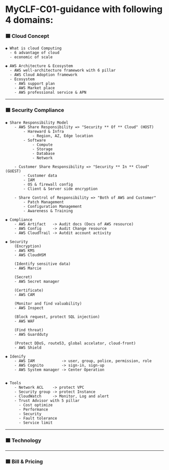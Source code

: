 # MyCLF-C01-guidance with following 4 domains:

### 🟦 Cloud Concept

    ◆ What is cloud Computing
      - 6 advantage of cloud
      - economic of scale

    ◆ AWS Architecture & Ecosystem
      - AWS well-architecture framework with 6 pillar
      - AWS Cloud Adoption framework
      - Ecosystem
        - AWS support plan
        - AWS Market place
        - AWS professional service & APN

---

### 🟥 Security Compliance

    ◆ Share Responsibility Model
        - AWS Share Responsibility => "Security ** Of ** Cloud" (HOST)
            - Hareward & Infra
                - Region, AZ, Edge location
            - Software
                - Compute
                - Storage
                - Database
                - Network

        - Customer Share Responsibility => "Security ** In ** Cloud" (GUEST)
            - Customer data
            - IAM
            - OS & firewall config
            - Client & Server side encryption

        - Share Control of Responsibility => "Both of AWS and Customer"
            - Patch Management
            - Configuration Management
            - Awareness & Training

    ◆ Compliance
        - AWS Artifact   -> Audit docs (Docs of AWS resource)
        - AWS Config     -> Audit Change resource
        - AWS CloudTrail -> Autdit account activity

    ◆ Security
        (Encryption)
        - AWS KMS
        - AWS CloudHSM

        (Identify sensitive data)
        - AWS Marcie

        (Secret)
        - AWS Secret manager

        (Certificate)
        - AWS CAM

        (Monitor and find valuability)
        - AWS Inspect

        (Block request, protect SQL injection)
        - AWS WAF

        (Find threat)
        - AWS Guardduty

        (Protect DDoS, route53, global accelator, cloud-front)
        - AWS Shield

    ◆ Idenify
        - AWS IAM            -> user, group, police, permission, role
        - AWS Cognito        -> sign-in, sign-up
        - AWS System manager -> Center Operation


    ◆ Tools
        - Network ACL    -> protect VPC
        - Security group -> protect Instance
        - CloudWatch     -> Monitor, Log and alert
        - Trust Advisor with 5 pillar
          - Cost optimize
          - Performance
          - Security
          - Fault tolerance
          - Service limit

---

### 🟧 Technology

---

### 🟩 Bill & Pricing
